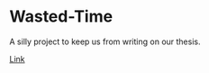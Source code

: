 # Wasted-Time
A silly project to keep us from writing on our thesis.

[Link](https://jacobduvander.se/prankdeluxe/)

